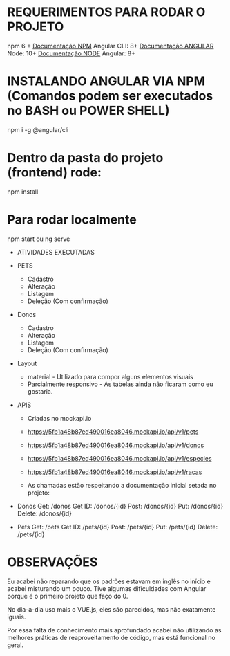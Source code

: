 # REQUERIMENTOS PARA RODAR O PROJETO
npm 6 +  <a href="https://www.npmjs.com/"> Documentação NPM</a>
Angular CLI: 8+  <a href="https://angular.io/"> Documentação ANGULAR</a>
Node: 10+  <a href="https://nodejs.org/en/ ">Documentação NODE</a>
Angular: 8+  


# INSTALANDO ANGULAR VIA NPM (Comandos podem ser executados no BASH ou POWER SHELL)
npm i -g @angular/cli

# Dentro da pasta do projeto (frontend) rode:
npm install 

# Para rodar localmente
npm start ou ng serve

* ATIVIDADES EXECUTADAS

* PETS
	- Cadastro
	- Alteração
	- Listagem
	- Deleção (Com confirmação)

* Donos
	- Cadastro
	- Alteração
	- Listagem
	- Deleção (Com confirmação)

* Layout
	- material - Utilizado para compor alguns elementos visuais
	- Parcialmente responsivo - As tabelas ainda não ficaram como eu gostaria. 

* APIS
	- Criadas no mockapi.io
	- https://5fb1a48b87ed490016ea8046.mockapi.io/api/v1/pets
	- https://5fb1a48b87ed490016ea8046.mockapi.io/api/v1/donos
	- https://5fb1a48b87ed490016ea8046.mockapi.io/api/v1/especies
	- https://5fb1a48b87ed490016ea8046.mockapi.io/api/v1/racas

	- As chamadas estão respeitando a documentação inicial setada no projeto:
* Donos
	Get: /donos
	Get ID: /donos/{id}
	Post: /donos/{id}
	Put: /donos/{id}
	Delete: /donos/{id}
* Pets
	Get: /pets
	Get ID: /pets/{id}
	Post: /pets/{id}
	Put: /pets/{id}
	Delete: /pets/{id}

# OBSERVAÇÕES

Eu acabei não reparando que os padrões estavam em inglês no início e acabei misturando um pouco. 
Tive algumas dificuldades com Angular porque é o primeiro projeto que faço do 0.

No dia-a-dia uso mais o VUE.js, eles são parecidos, mas não exatamente iguais. 

Por essa falta de conhecimento mais aprofundado acabei não utilizando as melhores práticas de reaproveitamento de código, mas está funcional no geral. 
